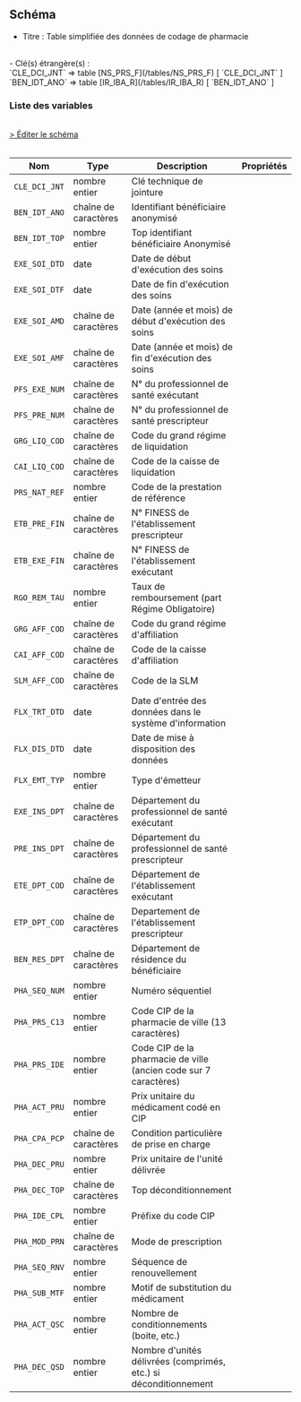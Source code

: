 ## Schéma

- Titre : Table simplifiée des données de codage de pharmacie
<br />
- Clé(s) étrangère(s) : <br />
`CLE_DCI_JNT` => table [NS_PRS_F](/tables/NS_PRS_F) [ `CLE_DCI_JNT` ]<br />
`BEN_IDT_ANO` => table [IR_IBA_R](/tables/IR_IBA_R) [ `BEN_IDT_ANO` ]<br />

### Liste des variables
<br />
<div>
    <a href="https://gitlab.com/healthdatahub/schema-snds/edit/master/schemas/DCIRS/NS_PHA_F.json"  
    arget="_blank" rel="noopener noreferrer">> Éditer le schéma</a>
    <OutboundLink />
</div>
<br />

Nom|Type|Description|Propriétés
-|-|-|-
`CLE_DCI_JNT`|nombre entier|Clé technique de jointure||
`BEN_IDT_ANO`|chaîne de caractères|Identifiant bénéficiaire anonymisé||
`BEN_IDT_TOP`|nombre entier|Top identifiant bénéficiaire Anonymisé||
`EXE_SOI_DTD`|date|Date de début d&#x27;exécution des soins||
`EXE_SOI_DTF`|date|Date de fin d&#x27;exécution des soins||
`EXE_SOI_AMD`|chaîne de caractères|Date (année et mois) de début d&#x27;exécution des soins||
`EXE_SOI_AMF`|chaîne de caractères|Date (année et mois) de fin d&#x27;exécution des soins||
`PFS_EXE_NUM`|chaîne de caractères|N° du professionnel de santé exécutant||
`PFS_PRE_NUM`|chaîne de caractères|N° du professionnel de santé prescripteur||
`GRG_LIQ_COD`|chaîne de caractères|Code du grand régime de liquidation||
`CAI_LIQ_COD`|chaîne de caractères|Code de la caisse de liquidation||
`PRS_NAT_REF`|nombre entier|Code de la prestation de référence||
`ETB_PRE_FIN`|chaîne de caractères|N° FINESS de l&#x27;établissement prescripteur||
`ETB_EXE_FIN`|chaîne de caractères|N° FINESS de l&#x27;établissement exécutant||
`RGO_REM_TAU`|nombre entier|Taux de remboursement (part Régime Obligatoire)||
`GRG_AFF_COD`|chaîne de caractères|Code du grand régime d&#x27;affiliation||
`CAI_AFF_COD`|chaîne de caractères|Code de la caisse d&#x27;affiliation||
`SLM_AFF_COD`|chaîne de caractères|Code de la SLM||
`FLX_TRT_DTD`|date|Date d&#x27;entrée des données dans le système d&#x27;information||
`FLX_DIS_DTD`|date|Date de mise à disposition des données||
`FLX_EMT_TYP`|nombre entier|Type d&#x27;émetteur||
`EXE_INS_DPT`|chaîne de caractères|Département du professionnel de santé exécutant||
`PRE_INS_DPT`|chaîne de caractères|Département du professionnel de santé prescripteur||
`ETE_DPT_COD`|chaîne de caractères|Département de l&#x27;établissement exécutant||
`ETP_DPT_COD`|chaîne de caractères|Departement de l&#x27;établissement prescripteur||
`BEN_RES_DPT`|chaîne de caractères|Département de résidence du bénéficiaire||
`PHA_SEQ_NUM`|nombre entier|Numéro séquentiel||
`PHA_PRS_C13`|nombre entier|Code CIP de la pharmacie de ville (13 caractères)||
`PHA_PRS_IDE`|nombre entier|Code CIP de la pharmacie de ville (ancien code sur 7 caractères)||
`PHA_ACT_PRU`|nombre entier|Prix unitaire du médicament codé en CIP||
`PHA_CPA_PCP`|chaîne de caractères|Condition particulière de prise en charge||
`PHA_DEC_PRU`|nombre entier|Prix unitaire de l&#x27;unité délivrée||
`PHA_DEC_TOP`|chaîne de caractères|Top déconditionnement||
`PHA_IDE_CPL`|nombre entier|Préfixe du code CIP||
`PHA_MOD_PRN`|chaîne de caractères|Mode de prescription||
`PHA_SEQ_RNV`|nombre entier|Séquence de renouvellement||
`PHA_SUB_MTF`|nombre entier|Motif de substitution du médicament||
`PHA_ACT_QSC`|nombre entier|Nombre de conditionnements (boite, etc.)||
`PHA_DEC_QSD`|nombre entier|Nombre d&#x27;unités délivrées (comprimés, etc.) si déconditionnement||

